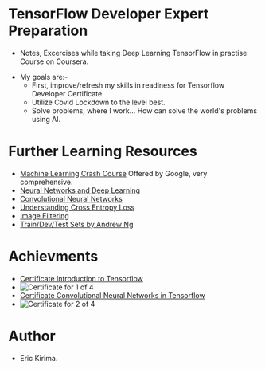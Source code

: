 # TensorFlow Developer Expert Preparation

- Notes, Excercises while taking Deep Learning TensorFlow in practise Course on Coursera.
* My goals are:-
    * First, improve/refresh my skills in readiness for Tensorflow Developer Certificate.
    * Utilize Covid Lockdown to the level best.
    * Solve problems, where I work... How can solve the world's problems using AI.

# Further Learning Resources
 * [Machine Learning Crash Course](https://developers.google.com/machine-learning/crash-course) Offered by Google, very comprehensive.
 * [Neural Networks and Deep Learning](https://www.youtube.com/playlist?list=PLkDaE6sCZn6Ec-XTbcX1uRg2_u4xOEky0)
 * [Convolutional Neural Networks](https://www.youtube.com/playlist?list=PLkDaE6sCZn6Gl29AoE31iwdVwSG-KnDzF)
 * [Understanding Cross Entropy Loss](https://gombru.github.io/2018/05/23/cross_entropy_loss/)
 * [Image Filtering](https://lodev.org/cgtutor/filtering.html)
 * [Train/Dev/Test Sets by Andrew Ng](https://www.youtube.com/watch?v=1waHlpKiNyY&list=PLkDaE6sCZn6Hn0vK8co82zjQtt3T2Nkqc)
 

# Achievments
* [Certificate Introduction to Tensorflow](https://coursera.org/share/9db9ce4cf8560fe388b6eee71a86eec2)
* ![Certificate for 1 of 4](https://coursera-certificate-images.s3.amazonaws.com/25HDLTLAGH8V) 
* [Certificate Convolutional Neural Networks in Tensorflow](https://coursera.org/share/69791674303e876845d3868ab65da54d)
* ![Certificate for 2 of 4](https://coursera-certificate-images.s3.amazonaws.com/QUKQ3TZFMSAV) 

# Author
*  Eric Kirima. 


